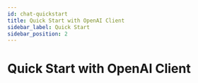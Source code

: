```yaml
---
id: chat-quickstart
title: Quick Start with OpenAI Client
sidebar_label: Quick Start
sidebar_position: 2
---
```


# Quick Start with OpenAI Client
